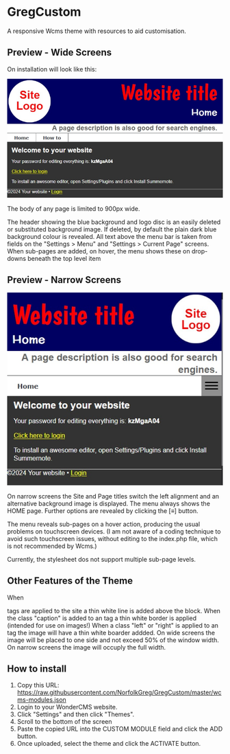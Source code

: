 # GregCustom
A responsive Wcms theme with resources to aid customisation.

## Preview - Wide Screens
On installation will look like this:

![Wide screen preview](/previewwide.jpg)

The body of any page is limited to 900px wide.

The header showing the blue background and logo disc is an easily deleted or substituted background image. If deleted, by default the plain dark blue background colour is revealed. All text above the menu bar is taken from fields on the "Settings > Menu" and "Settings > Current Page" screens. When sub-pages are added, on hover, the menu shows these on drop-downs beneath the top level item

## Preview - Narrow Screens

![Narrow screen preview](/previewnarrow.jpg)

On narrow screens the Site and Page titles switch the left alignment and an alternative background image is displayed. The menu always shows the HOME page. Further options are revealed by clicking the [&equiv;] button.

The menu reveals sub-pages on a hover action, producing the usual problems on touchscreen devices. (I am not aware of a coding technique to avoid such touchscreen issues, without editing to the index.php file, which is not recommended by Wcms.)

Currently, the stylesheet dos not support multiple sub-page levels.

## Other Features of the Theme
When <section> tags are applied to the site a thin white line is added above the block.
When the class "caption" is added to an tag a thin white border is applied (intended for use on images!)
When a class "left" or "right" is applied to an <img> tag the image will have a thin white boarder addded. On wide screens the image will be placed to one side and not exceed 50% of the window width. On narrow screens the image will occuply the full width.

## How to install
1. Copy this URL:
https://raw.githubusercontent.com/NorfolkGreg/GregCustom/master/wcms-modules.json
2. Login to your WonderCMS website.
3. Click "Settings" and then click "Themes".
4. Scroll to the bottom of the screen
5. Paste the copied URL into the CUSTOM MODULE field and click the ADD button.
6. Once uploaded, select the theme and click the  ACTIVATE button.
